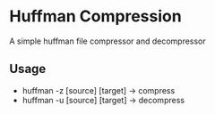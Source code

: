 # Huffman Compression
A simple huffman file compressor and decompressor
## Usage
- huffman -z [source] [target] -> compress
- huffman -u [source] [target] -> decompress